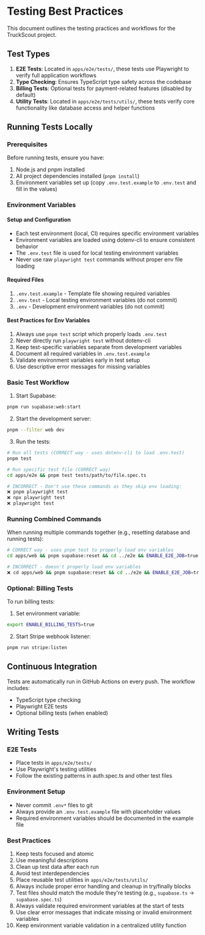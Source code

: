 # Testing Best Practices

This document outlines the testing practices and workflows for the TruckScout project.

## Test Types

1. **E2E Tests**: Located in `apps/e2e/tests/`, these tests use Playwright to verify full application workflows
2. **Type Checking**: Ensures TypeScript type safety across the codebase
3. **Billing Tests**: Optional tests for payment-related features (disabled by default)
4. **Utility Tests**: Located in `apps/e2e/tests/utils/`, these tests verify core functionality like database access and helper functions

## Running Tests Locally

### Prerequisites

Before running tests, ensure you have:
1. Node.js and pnpm installed
2. All project dependencies installed (`pnpm install`)
3. Environment variables set up (copy `.env.test.example` to `.env.test` and fill in the values)

### Environment Variables

#### Setup and Configuration
- Each test environment (local, CI) requires specific environment variables
- Environment variables are loaded using dotenv-cli to ensure consistent behavior
- The `.env.test` file is used for local testing environment variables
- Never use raw `playwright test` commands without proper env file loading

#### Required Files
1. `.env.test.example` - Template file showing required variables
2. `.env.test` - Local testing environment variables (do not commit)
3. `.env` - Development environment variables (do not commit)

#### Best Practices for Env Variables
1. Always use `pnpm test` script which properly loads `.env.test`
2. Never directly run `playwright test` without dotenv-cli
3. Keep test-specific variables separate from development variables
4. Document all required variables in `.env.test.example`
5. Validate environment variables early in test setup
6. Use descriptive error messages for missing variables

### Basic Test Workflow

1. Start Supabase:
```bash
pnpm run supabase:web:start
```

2. Start the development server:
```bash
pnpm --filter web dev
```

3. Run the tests:
```bash
# Run all tests (CORRECT way - uses dotenv-cli to load .env.test)
pnpm test

# Run specific test file (CORRECT way)
cd apps/e2e && pnpm test tests/path/to/file.spec.ts

# INCORRECT - Don't use these commands as they skip env loading:
❌ pnpm playwright test
❌ npx playwright test
❌ playwright test
```

### Running Combined Commands

When running multiple commands together (e.g., resetting database and running tests):
```bash
# CORRECT way - uses pnpm test to properly load env variables
cd apps/web && pnpm supabase:reset && cd ../e2e && ENABLE_E2E_JOB=true pnpm test

# INCORRECT - doesn't properly load env variables
❌ cd apps/web && pnpm supabase:reset && cd ../e2e && ENABLE_E2E_JOB=true pnpm playwright test
```

### Optional: Billing Tests

To run billing tests:

1. Set environment variable:
```bash
export ENABLE_BILLING_TESTS=true
```

2. Start Stripe webhook listener:
```bash
pnpm run stripe:listen
```

## Continuous Integration

Tests are automatically run in GitHub Actions on every push. The workflow includes:
- TypeScript type checking
- Playwright E2E tests
- Optional billing tests (when enabled)

## Writing Tests

### E2E Tests
- Place tests in `apps/e2e/tests/`
- Use Playwright's testing utilities
- Follow the existing patterns in auth.spec.ts and other test files

### Environment Setup
- Never commit `.env*` files to git
- Always provide an `.env.test.example` file with placeholder values
- Required environment variables should be documented in the example file

### Best Practices
1. Keep tests focused and atomic
2. Use meaningful descriptions
3. Clean up test data after each run
4. Avoid test interdependencies
5. Place reusable test utilities in `apps/e2e/tests/utils/`
6. Always include proper error handling and cleanup in try/finally blocks
7. Test files should match the module they're testing (e.g., `supabase.ts` → `supabase.spec.ts`)
8. Always validate required environment variables at the start of tests
9. Use clear error messages that indicate missing or invalid environment variables
10. Keep environment variable validation in a centralized utility function
